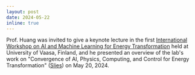 ```yaml
---
layout: post
date: 2024-05-22 
inline: true
---
```


Prof. Huang was invited to give a keynote lecture in the first [International Workshop on AI and Machine Learning for Energy Transformation](https://sites.uwasa.fi/aieworkshop/) held at University of Vaasa, Finland, and he presented an overview of the lab's work on "Convergence of AI, Physics, Computing, and Control for Energy Transformation" ([Slies](https://drive.google.com/file/d/1TutEo2zlztZk_XP7p1Xo9csMubuQIH_V/view?usp=drive_link)) on May 20, 2024. 
